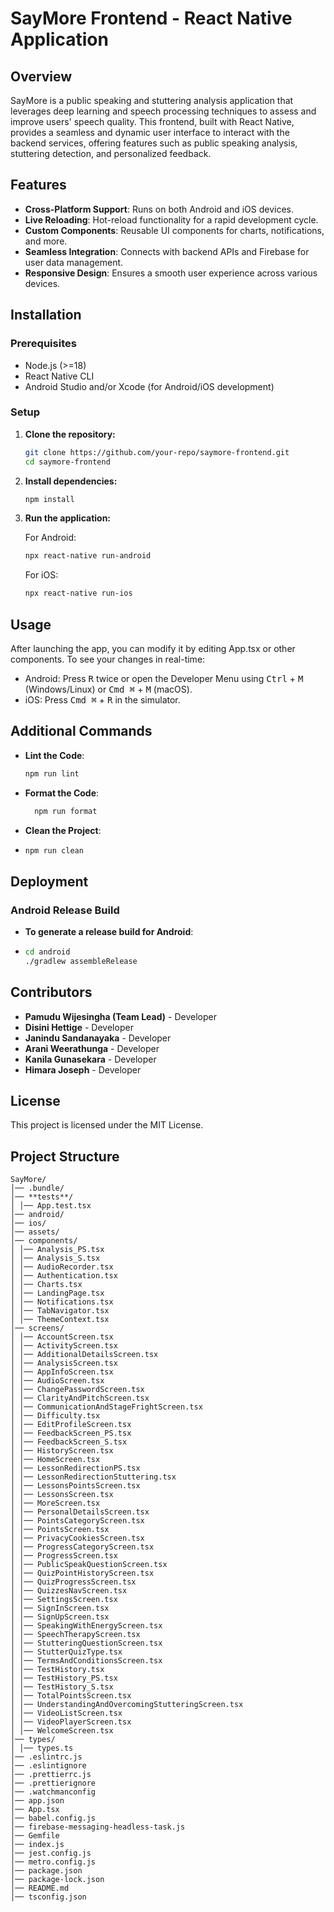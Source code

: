 # SayMore Frontend - React Native Application

## Overview

SayMore is a public speaking and stuttering analysis application that leverages deep learning and speech processing techniques to assess and improve users' speech quality. This frontend, built with React Native, provides a seamless and dynamic user interface to interact with the backend services, offering features such as public speaking analysis, stuttering detection, and personalized feedback.

## Features

- **Cross-Platform Support**: Runs on both Android and iOS devices.
- **Live Reloading**: Hot-reload functionality for a rapid development cycle.
- **Custom Components**: Reusable UI components for charts, notifications, and more.
- **Seamless Integration**: Connects with backend APIs and Firebase for user data management.
- **Responsive Design**: Ensures a smooth user experience across various devices.

## Installation

### Prerequisites

- Node.js (>=18)
- React Native CLI
- Android Studio and/or Xcode (for Android/iOS development)

### Setup

1. **Clone the repository:**

   ```sh
   git clone https://github.com/your-repo/saymore-frontend.git
   cd saymore-frontend
    ```

2. **Install dependencies:**

   ```sh
   npm install
   ```

3. **Run the application:**

   For Android:
   ```sh
   npx react-native run-android
   ```

   For iOS:
   ```sh
   npx react-native run-ios
   ```

## Usage

After launching the app, you can modify it by editing App.tsx or other components. To see your changes in real-time:
- Android: Press <kbd>R</kbd> twice or open the Developer Menu using <kbd>Ctrl</kbd> + <kbd>M</kbd> (Windows/Linux) or <kbd>Cmd ⌘</kbd> + <kbd>M</kbd> (macOS).
- iOS: Press <kbd>Cmd ⌘</kbd> + <kbd>R</kbd> in the simulator.

## Additional Commands

- **Lint the Code**: 
  ```sh
  npm run lint
  ```
  
- **Format the Code**: 
  ```sh
    npm run format
    ```
  
- **Clean the Project**:
- ```sh
  npm run clean
  ```
  
## Deployment

### Android Release Build

- **To generate a release build for Android**:
- ```sh
  cd android
  ./gradlew assembleRelease
  ```

## Contributors

- **Pamudu Wijesingha (Team Lead)** - Developer
- **Disini Hettige** - Developer
- **Janindu Sandanayaka** - Developer
- **Arani Weerathunga** - Developer
- **Kanila Gunasekara** - Developer
- **Himara Joseph** - Developer

## License

This project is licensed under the MIT License.

## Project Structure

```
SayMore/
│── .bundle/
│── **tests**/
│ │── App.test.tsx
│── android/
│── ios/
│── assets/
│── components/
│ │── Analysis_PS.tsx
│ │── Analysis_S.tsx
│ │── AudioRecorder.tsx
│ │── Authentication.tsx
│ │── Charts.tsx
│ │── LandingPage.tsx
│ │── Notifications.tsx
│ │── TabNavigator.tsx
│ │── ThemeContext.tsx
│── screens/
│ │── AccountScreen.tsx
│ │── ActivityScreen.tsx
│ │── AdditionalDetailsScreen.tsx
│ │── AnalysisScreen.tsx
│ │── AppInfoScreen.tsx
│ │── AudioScreen.tsx
│ │── ChangePasswordScreen.tsx
│ │── ClarityAndPitchScreen.tsx
│ │── CommunicationAndStageFrightScreen.tsx
│ │── Difficulty.tsx
│ │── EditProfileScreen.tsx
│ │── FeedbackScreen_PS.tsx
│ │── FeedbackScreen_S.tsx
│ │── HistoryScreen.tsx
│ │── HomeScreen.tsx
│ │── LessonRedirectionPS.tsx
│ │── LessonRedirectionStuttering.tsx
│ │── LessonsPointsScreen.tsx
│ │── LessonsScreen.tsx
│ │── MoreScreen.tsx
│ │── PersonalDetailsScreen.tsx
│ │── PointsCategoryScreen.tsx
│ │── PointsScreen.tsx
│ │── PrivacyCookiesScreen.tsx
│ │── ProgressCategoryScreen.tsx
│ │── ProgressScreen.tsx
│ │── PublicSpeakQuestionScreen.tsx
│ │── QuizPointHistoryScreen.tsx
│ │── QuizProgressScreen.tsx
│ │── QuizzesNavScreen.tsx
│ │── SettingsScreen.tsx
│ │── SignInScreen.tsx
│ │── SignUpScreen.tsx
│ │── SpeakingWithEnergyScreen.tsx
│ │── SpeechTherapyScreen.tsx
│ │── StutteringQuestionScreen.tsx
│ │── StutterQuizType.tsx
│ │── TermsAndConditionsScreen.tsx
│ │── TestHistory.tsx
│ │── TestHistory_PS.tsx
│ │── TestHistory_S.tsx
│ │── TotalPointsScreen.tsx
│ │── UnderstandingAndOvercomingStutteringScreen.tsx
│ │── VideoListScreen.tsx
│ │── VideoPlayerScreen.tsx
│ │── WelcomeScreen.tsx
│── types/
│ │── types.ts
│── .eslintrc.js
│── .eslintignore
│── .prettierrc.js
│── .prettierignore
│── .watchmanconfig
│── app.json
│── App.tsx
│── babel.config.js
│── firebase-messaging-headless-task.js
│── Gemfile
│── index.js
│── jest.config.js
│── metro.config.js
│── package.json
│── package-lock.json
│── README.md
│── tsconfig.json
```